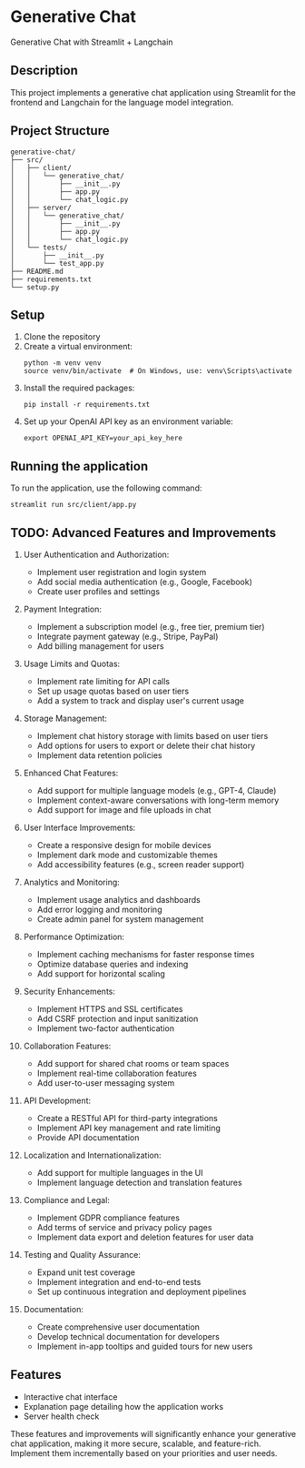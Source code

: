 # Generative Chat
Generative Chat with Streamlit + Langchain

## Description
This project implements a generative chat application using Streamlit for the frontend and Langchain for the language model integration.

## Project Structure
```
generative-chat/
├── src/
│   ├── client/
│   │   └── generative_chat/
│   │       ├── __init__.py
│   │       ├── app.py
│   │       └── chat_logic.py
│   ├── server/
│   │   └── generative_chat/
│   │       ├── __init__.py
│   │       ├── app.py
│   │       └── chat_logic.py
│   └── tests/
│       ├── __init__.py
│       └── test_app.py
├── README.md
├── requirements.txt
└── setup.py
```

## Setup
1. Clone the repository
2. Create a virtual environment:
   ```
   python -m venv venv
   source venv/bin/activate  # On Windows, use: venv\Scripts\activate
   ```
3. Install the required packages:
   ```
   pip install -r requirements.txt
   ```
4. Set up your OpenAI API key as an environment variable:
   ```
   export OPENAI_API_KEY=your_api_key_here
   ```

## Running the application
To run the application, use the following command:

```
streamlit run src/client/app.py
```

## TODO: Advanced Features and Improvements

1. User Authentication and Authorization:
   - Implement user registration and login system
   - Add social media authentication (e.g., Google, Facebook)
   - Create user profiles and settings

2. Payment Integration:
   - Implement a subscription model (e.g., free tier, premium tier)
   - Integrate payment gateway (e.g., Stripe, PayPal)
   - Add billing management for users

3. Usage Limits and Quotas:
   - Implement rate limiting for API calls
   - Set up usage quotas based on user tiers
   - Add a system to track and display user's current usage

4. Storage Management:
   - Implement chat history storage with limits based on user tiers
   - Add options for users to export or delete their chat history
   - Implement data retention policies

5. Enhanced Chat Features:
   - Add support for multiple language models (e.g., GPT-4, Claude)
   - Implement context-aware conversations with long-term memory
   - Add support for image and file uploads in chat

6. User Interface Improvements:
   - Create a responsive design for mobile devices
   - Implement dark mode and customizable themes
   - Add accessibility features (e.g., screen reader support)

7. Analytics and Monitoring:
   - Implement usage analytics and dashboards
   - Add error logging and monitoring
   - Create admin panel for system management

8. Performance Optimization:
   - Implement caching mechanisms for faster response times
   - Optimize database queries and indexing
   - Add support for horizontal scaling

9. Security Enhancements:
   - Implement HTTPS and SSL certificates
   - Add CSRF protection and input sanitization
   - Implement two-factor authentication

10. Collaboration Features:
    - Add support for shared chat rooms or team spaces
    - Implement real-time collaboration features
    - Add user-to-user messaging system

11. API Development:
    - Create a RESTful API for third-party integrations
    - Implement API key management and rate limiting
    - Provide API documentation

12. Localization and Internationalization:
    - Add support for multiple languages in the UI
    - Implement language detection and translation features

13. Compliance and Legal:
    - Implement GDPR compliance features
    - Add terms of service and privacy policy pages
    - Implement data export and deletion features for user data

14. Testing and Quality Assurance:
    - Expand unit test coverage
    - Implement integration and end-to-end tests
    - Set up continuous integration and deployment pipelines

15. Documentation:
    - Create comprehensive user documentation
    - Develop technical documentation for developers
    - Implement in-app tooltips and guided tours for new users

## Features
- Interactive chat interface
- Explanation page detailing how the application works
- Server health check

These features and improvements will significantly enhance your generative chat application, making it more secure, scalable, and feature-rich. Implement them incrementally based on your priorities and user needs.